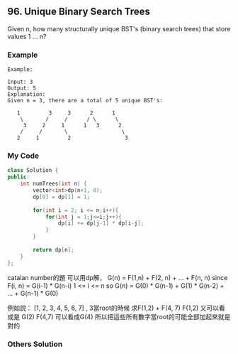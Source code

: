 ## 96. Unique Binary Search Trees

Given n, how many structurally unique BST's (binary search trees) that store values 1 ... n?


### Example
```
Example:

Input: 3
Output: 5
Explanation:
Given n = 3, there are a total of 5 unique BST's:

   1         3     3      2      1
    \       /     /      / \      \
     3     2     1      1   3      2
    /     /       \                 \
   2     1         2                 3
```

### My Code
```c++
class Solution {
public:
    int numTrees(int n) {
        vector<int>dp(n+1, 0);
        dp[0] = dp[1] = 1;
        
        for(int i = 2; i <= n;i++){
            for(int j = 1;j<=i;j++){
                dp[i] += dp[j-1] * dp[i-j];
            }
        }
        
        return dp[n];
    }
};
```
catalan number的題
可以用dp解，
G(n) = F(1,n) + F(2, n) + ... + F(n, n)
since F(i, n) = G(i-1) * G(n-i)   1 <= i <= n
so G(n) = G(0) * G(n-1) + G(1) * G(n-2) + … + G(n-1) * G(0) 

例如說：
[1, 2, 3, 4, 5, 6, 7] , 3當root的時候
求F(1,2) + F(4, 7)
F(1,2) 又可以看成是 G(2)
F(4,7) 可以看成G(4)
所以把這些所有數字當root的可能全部加起來就是對的

### Others Solution
```c++
```


